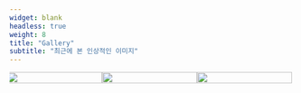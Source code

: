 ```yaml
---
widget: blank
headless: true
weight: 8
title: "Gallery"
subtitle: "최근에 본 인상적인 이미지"
---
```


<div class="slider-container" style="max-width:900px;margin:auto;overflow:hidden;">
  <div class="slider" style="display:flex;animation:slide 12s infinite;">
    <img src="https://source.unsplash.com/featured/?ai" style="width:100%;">
    <img src="https://source.unsplash.com/featured/?coding" style="width:100%;">
    <img src="https://source.unsplash.com/featured/?motivation" style="width:100%;">
  </div>
</div>

<style>
@keyframes slide {
  0% { transform: translateX(0%); }
  33% { transform: translateX(-100%); }
  66% { transform: translateX(-200%); }
  100% { transform: translateX(0%); }
}
</style>
